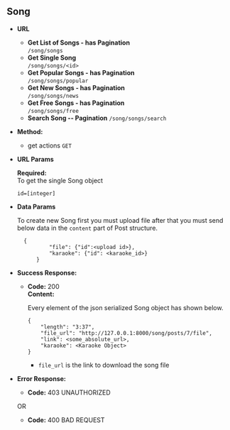 **Song**
----

* **URL**

    * **Get List of Songs - has Pagination** </br> `/song/songs`
    * **Get Single Song** </br> `/song/songs/<id>`
    * **Get Popular Songs - has Pagination** </br> `/song/songs/popular`
    * **Get New Songs - has Pagination** </br> `/song/songs/news`
    * **Get Free Songs - has Pagination** </br> `/song/songs/free`
    * **Search Song -- Pagination** `/song/songs/search`

    
* **Method:**
  
     * get actions `GET`
     
  
*  **URL Params**

   **Required:** </br>
   To get the single Song object

   `id=[integer]`


* **Data Params**
    
    To create new Song first you must upload file after that you must 
    send below data in the `content` part of Post structure.
    </br>
    
        {
                "file": {"id":<upload id>},
                "karaoke": {"id": <karaoke_id>}
            }
    
    <!-- * `poet` | `composer` | `singer` | `owner` are Artist object that are serialized, but only their `id` is essential -->
    <!-- * `related_poem` is a poem post object that is serialized, but only its `id` is essential -->
    <!-- * Except  `file` other attributes could be null -->

    

* **Success Response:**
  
  * **Code:** 200 <br />
    **Content:** 
    
    Every element of the json serialized Song object has shown below.
    
        {
            "length": "3:37",
            "file_url": "http://127.0.0.1:8000/song/posts/7/file",
            "link": <some_absolute_url>,
            "karaoke": <Karaoke Object>
        }

    * `file_url` is the link to download the song file

* **Error Response:**

  * **Code:** 403 UNAUTHORIZED <br />

  OR

  * **Code:** 400 BAD REQUEST <br />